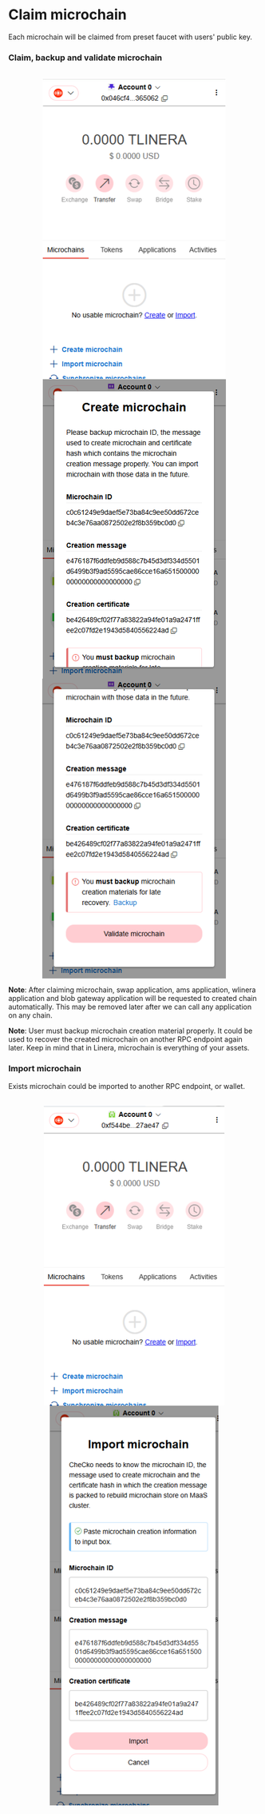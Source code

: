 # Claim microchain

Each microchain will be claimed from preset faucet with users' public key.

### Claim, backup and validate microchain

<br>
<center>
<kbd>
  <img src="../../assets/2-5-1.png" style="max-height:100%; height: 600px; width: auto; display: block;" />
</kbd>
<kbd>
  <img src="../../assets/2-5-2.png" style="max-height:100%; height: 600px; width: auto; display: block;" />
</kbd>
<kbd>
  <img src="../../assets/2-5-3.png" style="max-height:100%; height: 600px; width: auto; display: block;" />
</kbd>
</center>

**Note**: After claiming microchain, swap application, ams application, wlinera application and blob gateway application will be requested to created chain automatically. This may be removed later after we can call any application on any chain.

**Note**: User must backup microchain creation material properly. It could be used to recover the created microchain on another RPC endpoint again later. Keep in mind that in Linera, microchain is everything of your assets.

### Import microchain

Exists microchain could be imported to another RPC endpoint, or wallet.

<br>
<center>
<kbd>
  <img src="../../assets/2-5-4.png" style="max-height:100%; height: 600px; width: auto; display: block;" />
</kbd>
<kbd>
  <img src="../../assets/2-5-5.png" style="max-height:100%; height: 800px; width: auto; display: block;" />
</kbd>
</center>
